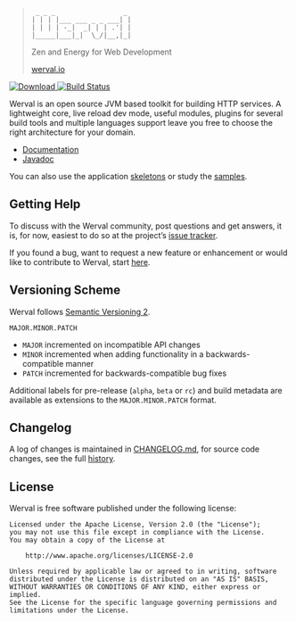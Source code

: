 > ```
>  _ _ _                 _
> | | | |___ ___ _ _ ___| |
> | | | | -_|  _| | | .'| |
> |_____|___|_|  \_/|__,|_|
> ```
> Zen and Energy for Web Development
>
> [werval.io](http://werval.io/)

[ ![Download](https://api.bintray.com/packages/eskatos/werval/werval/images/download.svg) ](https://bintray.com/eskatos/werval/werval/_latestVersion) [![Build Status](https://travis-ci.org/werval/werval.svg?branch=develop)](https://travis-ci.org/werval/werval)

Werval is an open source JVM based toolkit for building HTTP services. A lightweight core, live reload dev mode, useful modules, plugins for several build tools and multiple languages support leave you free to choose the right architecture for your domain.

* [Documentation](http://werval.io/doc/current/)
* [Javadoc](http://werval.io/doc/current/api/)

You can also use the application [skeletons](http://werval.io/resources/skeletons.html) or study the [samples](http://werval.io/resources/samples.html).


## Getting Help

To discuss with the Werval community, post questions and get answers, it is, for now, easiest to do so at the project’s [issue tracker](https://github.com/werval/werval/issues).

If you found a bug, want to request a new feature or enhancement or would like to contribute to Werval, start [here](http://werval.io/community.html).


## Versioning Scheme

Werval follows [Semantic Versioning 2](http://semver.org/).

`MAJOR.MINOR.PATCH`

- `MAJOR` incremented on incompatible API changes
- `MINOR` incremented when adding functionality in a backwards-compatible manner
- `PATCH` incremented for backwards-compatible bug fixes

Additional labels for pre-release (`alpha`, `beta` or `rc`) and build metadata are available as extensions to the `MAJOR.MINOR.PATCH` format.


## Changelog

A log of changes is maintained in [CHANGELOG.md](CHANGELOG.md), for source code changes, see the full [history](https://github.com/werval/werval).


## License

Werval is free software published under the following license:

    Licensed under the Apache License, Version 2.0 (the "License");
    you may not use this file except in compliance with the License.
    You may obtain a copy of the License at

        http://www.apache.org/licenses/LICENSE-2.0

    Unless required by applicable law or agreed to in writing, software
    distributed under the License is distributed on an "AS IS" BASIS,
    WITHOUT WARRANTIES OR CONDITIONS OF ANY KIND, either express or implied.
    See the License for the specific language governing permissions and
    limitations under the License.
